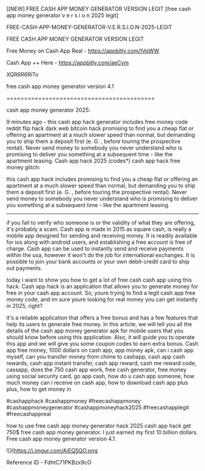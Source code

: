 [[NEW] FREE CASH APP MONEY GENERATOR VERSION LEGIT [free cash app money generator v e r s i o n 2025 legit]

FREE-CASH-APP-MONEY-GENERATOR-V.E.R.S.I.O.N-2025-LEGIT

FREE CASH APP MONEY GENERATOR VERSION LEGIT

Free Money on Cash App Real -  https://appbitly.com/IVqWW


Cash App ++ Here - https://appbitly.com/aeCym


XQR6R6RiTo

free cash app money generator version 4.1

==========================================

cash app money generator 2025:

9 minutes ago - this cash app hack generator includes free money code reddit flip hack dark web bitcoin hack promising to find you a cheap flat or offering an apartment at a much slower speed than normal, but demanding you to ship them a deposit first (e. G. , before touring the prospective rental). Never send money to somebody you never understand who is promising to deliver you something at a subsequent time - like the apartment leasing. Cash app hack 2025 (codes*) cash app hack free money glitch:

this cash app hack includes promising to find you a cheap flat or offering an apartment at a much slower speed than normal, but demanding you to ship them a deposit first (e. G. , before touring the prospective rental). Never send money to somebody you never understand who is promising to deliver you something at a subsequent time - like the apartment leasing.

--------------------------------------------------------

if you fail to verify who someone is or the validity of what they are offering, it's probably a scam. Cash app is made in 2015 as square cash, is really a mobile app designed for sending and receiving money. It is readily available for ios along with android users, and establishing a free account is free of charge. Cash app can be used to instantly send and receive payments within the usa, however it won't do the job for international exchanges. It is possible to join your bank accounts or your own debit-credit card to ship out payments.

today i want to show you how to get a lot of free cash cash app using this hack. Cash app hack is an application that allows you to generate money for free in your cash app account. So, youre trying to find a legit cash app free money code, and im sure youre looking for real money you can get instantly in 2025, right?

it's a reliable application that offers a free bonus and has a few features that help its users to generate free money. In this article, we will tell you all the details of the cash app money generator apk for mobile users that you should know before using this application. Also, it will guide you to operate this app and we will give you some coupon codes to earn extra bonus. Cash app free money, 1000 dollars on cash app, app money apk, can i cash app myself, can you transfer money from chime to cashapp, cash app cash rewards, cash app instant transfer, cash app reward, cash me reward code, cassapp, does the 750 cash app work, free cash generator, free money using social security card, go app cash, how do u cash app someone, how much money can i receive on cash app, how to download cash app plus plus, how to get money in

#cashapphack #cashappmoney #freecashappmoney #cashappmoneygenerator #cashappmoneyhack2025 #freecashapplegit #freecashappreal

how to use free cash app money generator hack 2025 cash app hack get 750$ free cash app money generator. I just earned my first 10 billion dollars. Free cash app money generator version 4.1.

![](https://i.imgur.com/AjEQ5QO.png

Reference ID - FdhtC71PKBzx9cO